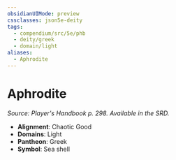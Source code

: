 ```yaml
---
obsidianUIMode: preview
cssclasses: json5e-deity
tags:
  - compendium/src/5e/phb
  - deity/greek
  - domain/light
aliases:
  - Aphrodite
---
```

# Aphrodite
*Source: Player's Handbook p. 298. Available in the SRD.* 

- **Alignment**: Chaotic Good
- **Domains**: Light
- **Pantheon**: Greek
- **Symbol**: Sea shell
